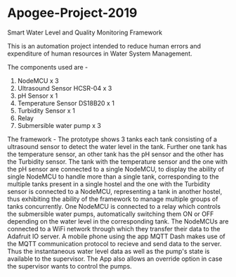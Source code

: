 # Apogee-Project-2019
Smart Water Level and Quality Monitoring Framework

This is an automation project intended to reduce human errors and expenditure of human resources in Water System Management.

The components used are - 
1. NodeMCU x 3
2. Ultrasound Sensor HCSR-04 x 3
3. pH Sensor x 1
4. Temperature Sensor DS18B20 x 1
5. Turbidity Sensor x 1 
6. Relay
7. Submersible water pump x 3

The framework - 
The prototype shows 3 tanks each tank consisting of a ultrasound sensor to detect the water level in the tank. Further one tank has the temperature sensor, an other tank has the pH sensor and the other has the Turbidity sensor.
The tank with the temperature sensor and the one with the pH sensor are connected to a single NodeMCU, to display the ability of single NodeMCU to handle more than a single tank, corresponding to the multiple tanks present in a single hostel and the one with the Turbidity sensor is connected to a NodeMCU, representing a tank in another hostel, thus exhibiting the ability of the framework to manage multiple groups of tanks concurrently.
One NodeMCU is connected to a relay which controls the submersible water pumps, automatically switching them ON or OFF depending on the water level in the corresponding tank.
The NodeMCUs are connected to a WiFi network through which they transfer their data to the Adafruit IO server.
A mobile phone using the app MQTT Dash makes use of the MQTT communication protocol to recieve and send data to the server. 
Thus the instantaneous water level data as well as the pump's state is available to the supervisor.
The App also allows an override option in case the supervisor wants to control the pumps.
